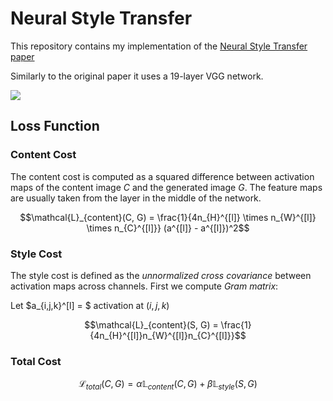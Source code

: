 # Neural Style Transfer
This repository contains my implementation of the [Neural Style Transfer paper](https://www.cv-foundation.org/openaccess/content_cvpr_2016/papers/Gatys_Image_Style_Transfer_CVPR_2016_paper.pdf)

Similarly to the original paper it uses a 19-layer VGG network.

![](https://github.com/iamkzntsv/neural-style-transfer/blob/main/nst.gif)

## Loss Function
### Content Cost
The content cost is computed as a squared difference between activation maps of the content image $C$ and the generated image $G$. The feature maps are usually taken from the layer in the middle of the network.

$$\mathcal{L}_{content}(C, G) = \frac{1}{4n_{H}^{[l]} \times n_{W}^{[l]} \times n_{C}^{[l]}} (a^{[l]} - a^{[l]})^2$$

### Style Cost

The style cost is defined as the *unnormalized cross covariance* between activation maps across channels.
First we compute *Gram matrix*:

Let $a_{i,j,k}^[l] = $ activation at $(i,j,k)$

$$\mathcal{L}_{content}(S, G) = \frac{1}{4n_{H}^{[l]}n_{W}^{[l]}n_{C}^{[l]}}$$

### Total Cost

$$\mathcal{L}_{total}(C, G) = \alpha \mathbb{L}_{content}(C, G) + \beta \mathbb{L}_{style}(S, G)$$